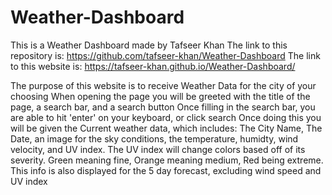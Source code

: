 # Weather-Dashboard
This is a Weather Dashboard made by Tafseer Khan
The link to this repository is: https://github.com/tafseer-khan/Weather-Dashboard
The link to this website is: https://tafseer-khan.github.io/Weather-Dashboard/

The purpose of this website is to receive Weather Data for the city of your choosing
When opening the page you will be greeted with the title of the page, a search bar, and a search button
Once filling in the search bar, you are able to hit 'enter' on your keyboard, or click search
Once doing this you will be given the Current weather data, which includes: The City Name, The Date, an image for the sky conditions, the temperature, humidty, wind velocity, and UV index. 
The UV index will change colors based off of its severity. Green meaning fine, Orange meaning medium, Red being extreme.
This info is also displayed for the 5 day forecast, excluding wind speed and UV index